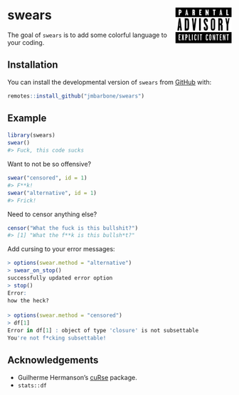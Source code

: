 
<!-- README.md is generated from README.Rmd. Please edit that file -->

# swears <a href="https://en.wikipedia.org/wiki/Parental_Advisory"><img src="man/figures/Parental_Advisory_label.svg" align="right" height="80" /></a>

<!-- badges: start -->
<!-- badges: end -->

The goal of `swears` is to add some colorful language to your coding.

## Installation

You can install the developmental version of `swears` from
[GitHub](github.com) with:

``` r
remotes::install_github("jmbarbone/swears")
```

## Example

``` r
library(swears)
swear()
#> Fuck, this code sucks
```

Want to not be so offensive?

``` r
swear("censored", id = 1)
#> F**k!
swear("alternative", id = 1)
#> Frick!
```

Need to censor anything else?

``` r
censor("What the fuck is this bullshit?")
#> [1] "What the f**k is this bullsh*t?"
```

Add cursing to your error messages:

``` r
> options(swear.method = "alternative")
> swear_on_stop()
successfully updated error option
> stop()
Error: 
how the heck?

> options(swear.method = "censored")
> df[1]
Error in df[1] : object of type 'closure' is not subsettable
You're not f*cking subsettable!
```

## Acknowledgements

-   Guilherme Hermanson’s [cuRse](https://github.com/G-Hermanson/cuRse)
    package.
-   `stats::df`

